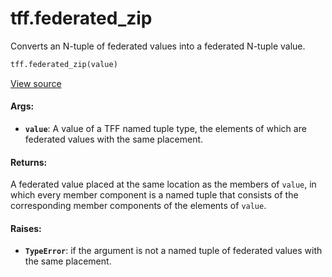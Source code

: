<div itemscope itemtype="http://developers.google.com/ReferenceObject">
<meta itemprop="name" content="tff.federated_zip" />
<meta itemprop="path" content="Stable" />
</div>

# tff.federated_zip

Converts an N-tuple of federated values into a federated N-tuple value.

```python
tff.federated_zip(value)
```

<a target="_blank" href="http://github.com/tensorflow/federated/tree/master/tensorflow_federated/python/core/api/intrinsics.py">View
source</a>

<!-- Placeholder for "Used in" -->

#### Args:

*   <b>`value`</b>: A value of a TFF named tuple type, the elements of which are
    federated values with the same placement.

#### Returns:

A federated value placed at the same location as the members of `value`, in
which every member component is a named tuple that consists of the corresponding
member components of the elements of `value`.

#### Raises:

*   <b>`TypeError`</b>: if the argument is not a named tuple of federated values
    with the same placement.
